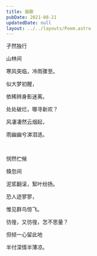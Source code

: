 ```yaml
---
title: 骊歌
pubDate: 2021-08-21
updatedDate: null
layout: ../../layouts/Poem.astro
---
```


孑然独行

山林间

寒风突临，冷雨骤至。

似大梦初醒，

依稀辨身影迷离。

处处破烂，哪寻新欢？

风凄凄然云烟起，

雨幽幽兮涕泪涟。

<br>

悯然伫候

倏忽间

泥浆翻滚，絮叶纷扬。

恐人迹寥寥，

惟见群鸟惊飞。

彷徨，又彷徨，怎不思量？


但倾一心留此地

半付深情半薄凉。